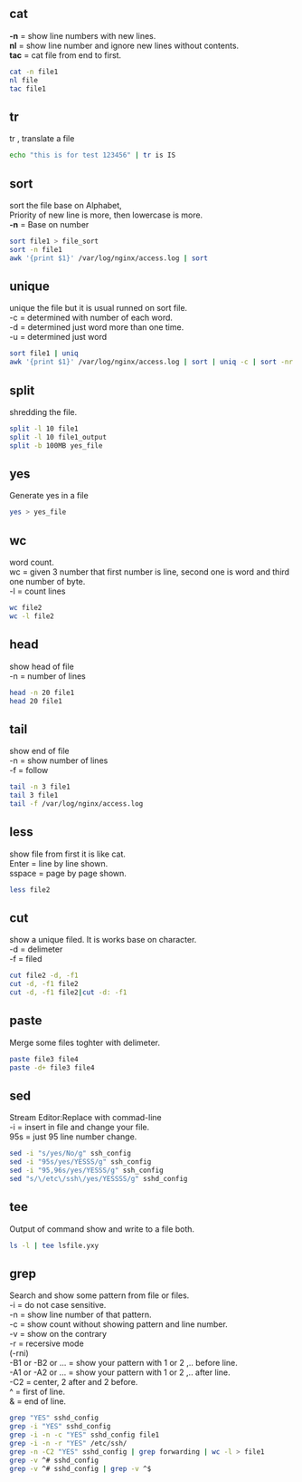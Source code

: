 ## cat
**-n** = show line numbers with new lines.  
**nl** = show line number and ignore new lines without contents.  
**tac** = cat file from end to first.  
```bash
cat -n file1
nl file
tac file1
```
## tr
tr , translate a file
```bash
echo "this is for test 123456" | tr is IS
```
## sort
sort the file base on Alphabet,   
Priority of new line is more, then lowercase is more.  
**-n** = Base on number
```bash
sort file1 > file_sort
sort -n file1
awk '{print $1}' /var/log/nginx/access.log | sort
```
## unique
unique the file but it is usual runned on sort file.  
-c = determined with number of each word.  
-d = determined just word more than one time.  
-u = determined just word  
```bash
sort file1 | uniq
awk '{print $1}' /var/log/nginx/access.log | sort | uniq -c | sort -nr
```
## split
shredding the file.
```bash
split -l 10 file1
split -l 10 file1_output
split -b 100MB yes_file
```
## yes
Generate yes in a file
```bash
yes > yes_file
```
## wc
word count.  
wc = given 3 number that first number is line, second one is word and third one number of byte.  
-l = count lines  
```bash
wc file2
wc -l file2
```
## head 
show head of file  
-n = number of lines  
```bash
head -n 20 file1
head 20 file1
```
## tail
show end of file  
-n = show number of lines  
-f = follow    
```bash
tail -n 3 file1
tail 3 file1
tail -f /var/log/nginx/access.log
```
## less 
show file from first it is like cat.  
Enter = line by line shown.  
sspace = page by page shown.  
```bash
less file2
```
## cut
show a unique filed. It is works base on character.  
-d = delimeter  
-f = filed  
```bash
cut file2 -d, -f1
cut -d, -f1 file2 
cut -d, -f1 file2|cut -d: -f1
```
## paste 
Merge some files toghter with delimeter.  
```bash
paste file3 file4
paste -d+ file3 file4
```
## sed
Stream Editor:Replace with commad-line  
-i = insert in file and change your file.  
95s = just 95 line number change.  
```bash
sed -i "s/yes/No/g" ssh_config
sed -i "95s/yes/YESSS/g" ssh_config
sed -i "95,96s/yes/YESSS/g" ssh_config
sed "s/\/etc\/ssh\/yes/YESSSS/g" sshd_config
```
## tee 
Output of command show and write to a file both.
```bash
ls -l | tee lsfile.yxy
```
## grep
Search and show some pattern from file or files.  
-i = do not case sensitive.  
-n = show line number of that pattern.  
-c = show count without showing pattern and line number.  
-v = show on the contrary  
-r = recersive mode  
(-rni)  
-B1 or -B2 or ... = show your pattern with 1 or 2 ,.. before line.  
-A1 or -A2 or ... = show your pattern with 1 or 2 ,.. after line.  
-C2 = center, 2 after and 2 before.  
^ = first of line.  
& = end of line.  
```bash
grep "YES" sshd_config
grep -i "YES" sshd_config
grep -i -n -c "YES" sshd_config file1
grep -i -n -r "YES" /etc/ssh/
grep -n -C2 "YES" sshd_config | grep forwarding | wc -l > file1
grep -v ^# sshd_config
grep -v ^# sshd_config | grep -v ^$
```

